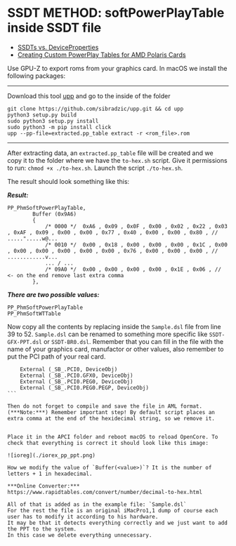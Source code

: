 # SSDT METHOD: softPowerPlayTable inside SSDT file

* [SSDTs vs. DeviceProperties](https://github.com/5T33Z0/OC-Little-Translated/tree/main/11_Graphics/GPU/AMD_Radeon_Tweaks#method-2-selecting-specific-amd-framebuffers-via-deviceproperties)
* [Creating Custom PowerPlay Tables for AMD Polaris Cards](https://github.com/5T33Z0/OC-Little-Translated/blob/main/11_Graphics/GPU/AMD_Radeon_Tweaks/Polaris_PowerPlay_Tables.md)

Use GPU-Z to export roms from your graphics card.
In macOS we install the following packages:

---

Download this tool [upp](https://github.com/sibradzic/upp) and go to the inside of the folder

```shell
git clone https://github.com/sibradzic/upp.git && cd upp
python3 setup.py build
sudo python3 setup.py install
sudo python3 -m pip install click
upp --pp-file=extracted.pp_table extract -r <rom_file>.rom
```
---

After extracting data, an `extracted.pp_table` file will be created and we copy it to the folder where we have the `to-hex.sh` script.
Give it permissions to run: `chmod +x ./to-hex.sh`.
Launch the script `./to-hex.sh`.

The result should look something like this:

***Result:***
```text
PP_PhmSoftPowerPlayTable,
		Buffer (0x9A6)
		{
			/* 0000 */  0xA6 , 0x09 , 0x0F , 0x00 , 0x02 , 0x22 , 0x03 , 0xAF , 0x09 , 0x00 , 0x00 , 0x77 , 0x40 , 0x00 , 0x00 , 0x80 , // .....".....w@...
			/* 0010 */  0x00 , 0x18 , 0x00 , 0x00 , 0x00 , 0x1C , 0x00 , 0x00 , 0x00 , 0x00 , 0x00 , 0x00 , 0x76 , 0x00 , 0x00 , 0x00 , // ............v...
            ... / ...
        	/* 09A0 */  0x00 , 0x00 , 0x00 , 0x00 , 0x1E , 0x06 , // <- on the end remove last extra comma 
		},
```

***There are two possible values:***
```
PP_PhmSoftPowerPlayTable
PP_PhmSoftWTTable
```

Now copy all the contents by replacing inside the `Sample.dsl` file from line 39 to 52. `Sample.dsl` can be renamed to something more specific like `SSDT-GFX-PPT.dsl` or `SSDT-BR0.dsl`. 
Remember that you can fill in the file with the name of your graphics card, manufactor or other values, also remember to put the PCI path of your real card.

````
	External (_SB_.PCI0, DeviceObj)
    External (_SB_.PCI0.GFX0, DeviceObj)
    External (_SB_.PCI0.PEG0, DeviceObj)
    External (_SB_.PCI0.PEG0.PEGP, DeviceObj)
```

Then do not forget to compile and save the file in AML format.
(***Note:***) Remember important step! By default script places an extra comma at the end of the hexidecimal string, so we remove it.


Place it in the APCI folder and reboot macOS to reload OpenCore. To check that everything is correct it should look like this image:

![ioreg](./iorex_pp_ppt.png)

How we modify the value of `Buffer(<value>)`? It is the number of letters + 1 in hexadecimal.

***Online Converter:*** https://www.rapidtables.com/convert/number/decimal-to-hex.html

All of that is added as in the example file: `Sample.dsl`
For the rest the file is an original iMacPro1,1 dump of course each user has to modify it according to his hardware. 
It may be that it detects everything correctly and we just want to add the PPT to the system. 
In this case we delete everything unnecessary.